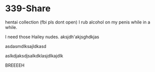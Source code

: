 # 339-Share
hentai collection (fbi pls dont open)
I rub alcohol on my penis while in a while.

I need those Hailey nudes.
aksjdh'akjsghdkjas

asdasmdlksajldkasd





aslkdjaksdjsalkdklasjdlkajdlk

BREEEEH